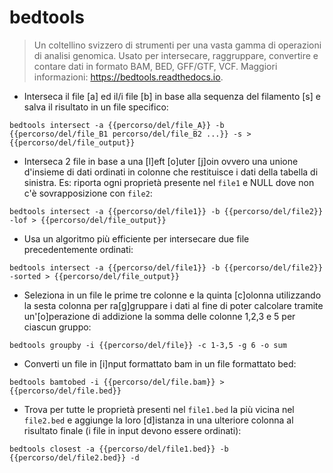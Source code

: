 # bedtools

> Un coltellino svizzero di strumenti per una vasta gamma di operazioni di analisi genomica.
> Usato per intersecare, raggruppare, convertire e contare dati in formato BAM, BED, GFF/GTF, VCF.
> Maggiori informazioni: <https://bedtools.readthedocs.io>.

- Interseca il file [a] ed il/i file [b] in base alla sequenza del filamento [s] e salva il risultato in un file specifico:

`bedtools intersect -a {{percorso/del/file_A}} -b {{percorso/del/file_B1 percorso/del/file_B2 ...}} -s > {{percorso/del/file_output}}`

- Interseca 2 file in base a una [l]eft [o]uter [j]oin ovvero una unione d'insieme di dati ordinati in colonne che restituisce i dati della tabella di sinistra. Es: riporta ogni proprietà presente nel `file1` e NULL dove non c'è sovrapposizione con `file2`:

`bedtools intersect -a {{percorso/del/file1}} -b {{percorso/del/file2}} -lof > {{percorso/del/file_output}}`

- Usa un algoritmo più efficiente per intersecare due file precedentemente ordinati:

`bedtools intersect -a {{percorso/del/file1}} -b {{percorso/del/file2}} -sorted > {{percorso/del/file_output}}`

- Seleziona in un file le prime tre colonne e la quinta [c]olonna utilizzando la sesta colonna per ra[g]gruppare i dati al fine di poter calcolare tramite un'[o]perazione di addizione la somma delle colonne 1,2,3 e 5 per ciascun gruppo:

`bedtools groupby -i {{percorso/del/file}} -c 1-3,5 -g 6 -o sum`

- Converti un file in [i]nput formattato bam in un file formattato bed:

`bedtools bamtobed -i {{percorso/del/file.bam}} > {{percorso/del/file.bed}}`

- Trova per tutte le proprietà presenti nel `file1.bed` la più vicina nel `file2.bed` e aggiunge la loro [d]istanza in una ulteriore colonna al risultato finale (i file in input devono essere ordinati):

`bedtools closest -a {{percorso/del/file1.bed}} -b {{percorso/del/file2.bed}} -d`
